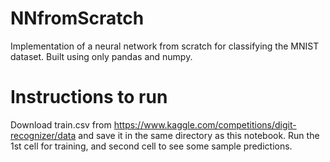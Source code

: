 # NNfromScratch

Implementation of a neural network from scratch for classifying the MNIST dataset. Built using only pandas and numpy. 

# Instructions to run

Download train.csv from https://www.kaggle.com/competitions/digit-recognizer/data and save it in the same directory as this notebook. Run the 1st cell for training, and second cell to see some sample predictions.
